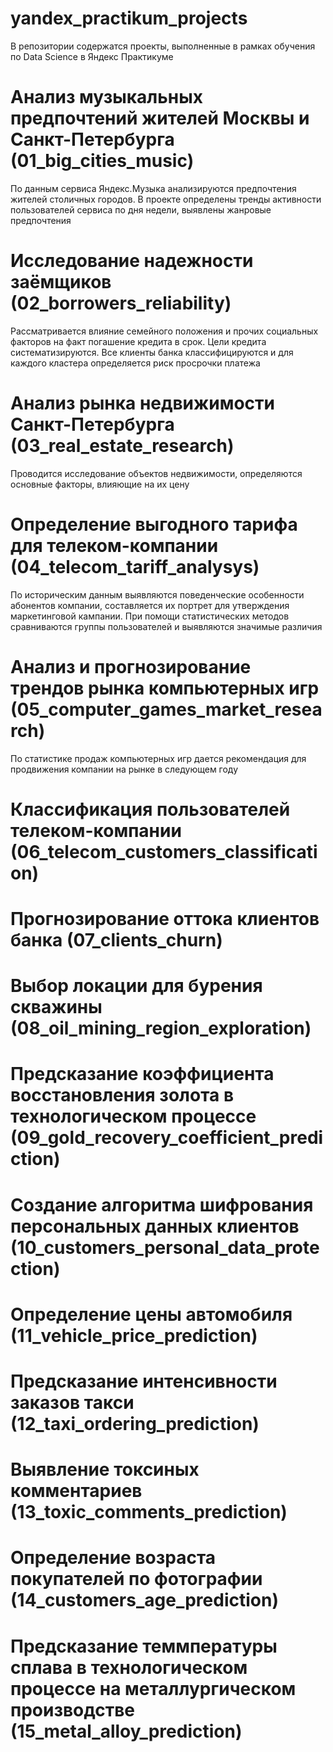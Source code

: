 # yandex_practikum_projects
В репозитории содержатся проекты, выполненные в рамках обучения по Data Science в Яндекс Практикуме

# Анализ музыкальных предпочтений жителей Москвы и Санкт-Петербурга (01_big_cities_music)
По данным сервиса Яндекс.Музыка анализируются предпочтения жителей столичных городов. В проекте определены тренды активности пользователей сервиса по дня недели, выявлены жанровые предпочтения 

# Исследование надежности заёмщиков (02_borrowers_reliability)
Рассматривается влияние семейного положения и прочих социальных факторов на факт погашение кредита в срок. Цели кредита систематизируются. Все клиенты банка классифицируются и для каждого кластера определяется риск просрочки платежа

# Анализ рынка недвижимости Санкт-Петербурга (03_real_estate_research)
Проводится исследование объектов недвижимости, определяются основные факторы, влияющие на их цену 

# Определение выгодного тарифа для телеком-компании (04_telecom_tariff_analysys)
По историческим данным выявляются поведенческие особенности абонентов компании, составляется их портрет для утверждения маркетинговой кампании. При помощи статистических методов сравниваются группы пользователей и выявляются значимые различия

# Анализ и прогнозирование трендов рынка компьютерных игр (05_computer_games_market_research)
По статистике продаж компьютерных игр дается рекомендация для продвижения компании на рынке в следующем году

# Классификация пользователей телеком-компании (06_telecom_customers_classification)

# Прогнозирование оттока клиентов банка (07_clients_churn)

# Выбор локации для бурения скважины (08_oil_mining_region_exploration)

# Предсказание коэффициента восстановления золота в технологическом процессе (09_gold_recovery_coefficient_prediction)

# Создание алгоритма шифрования персональных данных клиентов (10_customers_personal_data_protection)

# Определение цены автомобиля (11_vehicle_price_prediction)

# Предсказание интенсивности заказов такси (12_taxi_ordering_prediction)

# Выявление токсиных комментариев (13_toxic_comments_prediction)

# Определение возраста покупателей по фотографии (14_customers_age_prediction)

# Предсказание теммпературы сплава в технологическом процессе на металлургическом производстве (15_metal_alloy_prediction)

